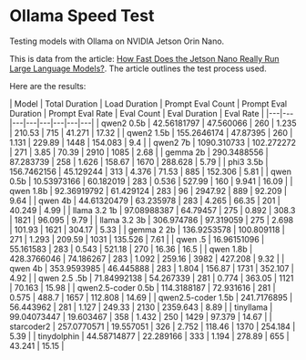 # Ollama Speed Test

Testing models with Ollama on NVIDIA Jetson Orin Nano. 

This is data from the article: [How Fast Does the Jetson Nano Really Run Large Language Models?](https://www.jeremymorgan.com/blog/tech/nvidia-jetson-orin-nano-speed-test/). The article outlines the test process used. 

Here are the results:

| Model | Total Duration | Load Duration | Prompt Eval Count | Prompt Eval Duration | Prompt Eval Rate | Eval Count | Eval Duration | Eval Rate |
|---|---|---|---|---|---|---|---|
| qwen2 0.5b | 42.56181797 | 47.560066 | 260 | 1.235 | 210.53 | 715 | 41.271 | 17.32 |
| qwen2 1.5b | 155.2646174 | 47.87395 | 260 | 1.131 | 229.89 | 1448 | 154.083 | 9.4 |
| qwen2 7b | 1090.310733 | 102.272272 | 271 | 3.85 | 70.39 | 2910 | 1085 | 2.68 |
| gemma 2b | 290.3488556 | 87.283739 | 258 | 1.626 | 158.67 | 1670 | 288.628 | 5.79 |
| phi3 3.5b | 156.7462156 | 45.129244 | 313 | 4.376 | 71.53 | 885 | 152.306 | 5.81 |
| qwen 0.5b | 10.53973166 | 60.182019 | 283 | 0.536 | 527.99 | 160 | 9.941 | 16.09 |
| qwen 1.8b | 92.36919792 | 61.429124 | 283 | 96 | 2947.92 | 889 | 92.209 | 9.64 |
| qwen 4b | 44.61320479 | 63.235978 | 283 | 4.265 | 66.35 | 201 | 40.249 | 4.99 |
| llama 3.2 1b | 97.08988387 | 64.79457 | 275 | 0.892 | 308.3 | 1821 | 96.095 | 9.79 |
| llama 3.2 3b | 306.974786 | 97.319059 | 275 | 2.698 | 101.93 | 1621 | 304.17 | 5.33 |
| gemma 2 2b | 136.9253578 | 100.809118 | 271 | 1.293 | 209.59 | 1031 | 135.526 | 7.61 |
| qwen .5 | 16.96151096 | 55.161583 | 283 | 0.543 | 521.18 | 270 | 16.36 | 16.5 |
| qwen 1.8b | 428.3766046 | 74.186267 | 283 | 1.092 | 259.16 | 3982 | 427.208 | 9.32 |
| qwen 4b | 353.9593985 | 46.445888 | 283 | 1.804 | 156.87 | 1731 | 352.107 | 4.92 |
| qwen 2.5 .5b | 71.84992138 | 54.267339 | 281 | 0.774 | 363.05 | 1121 | 70.163 | 15.98 |
| qwen2.5-coder 0.5b | 114.3188187 | 72.931616 | 281 | 0.575 | 488.7 | 1657 | 112.808 | 14.69 |
| qwen2.5-coder 1.5b | 241.7176895 | 56.443962 | 281 | 1.127 | 249.33 | 2130 | 2359.643 | 8.89 |
| tinyllama | 99.04073447 | 19.603467 | 358 | 1.432 | 250 | 1429 | 97.379 | 14.67 |
| starcoder2 | 257.0770571 | 19.557051 | 326 | 2.752 | 118.46 | 1370 | 254.184 | 5.39 |
| tinydolphin | 44.58714877 | 22.289166 | 333 | 1.194 | 278.89 | 655 | 43.241 | 15.15 |